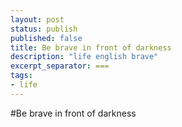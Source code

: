 ```yaml
---
layout: post
status: publish
published: false
title: Be brave in front of darkness
description: "life english brave"
excerpt_separator: ===
tags:
- life
---
```


#Be brave in front of darkness



